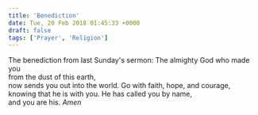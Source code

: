 ```yaml
---
title: 'Benediction'
date: Tue, 20 Feb 2018 01:45:33 +0000
draft: false
tags: ['Prayer', 'Religion']
---
```


The benediction from last Sunday's sermon: The almighty God who made you  
from the dust of this earth,  
now sends you out into the world. Go with faith, hope, and courage,  
knowing that he is with you. He has called you by name,  
and you are his. _Amen_

